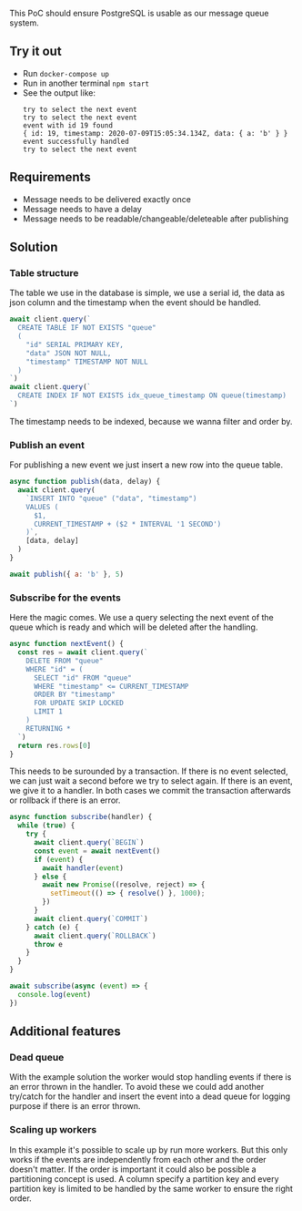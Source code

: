 This PoC should ensure PostgreSQL is usable as our message queue system.

## Try it out

* Run `docker-compose up`
* Run in another terminal `npm start`
* See the output like:
  ```
  try to select the next event
  try to select the next event
  event with id 19 found
  { id: 19, timestamp: 2020-07-09T15:05:34.134Z, data: { a: 'b' } }
  event successfully handled
  try to select the next event
  ```

## Requirements

* Message needs to be delivered exactly once
* Message needs to have a delay
* Message needs to be readable/changeable/deleteable after publishing

## Solution

### Table structure

The table we use in the database is simple, we use a serial id, the data as json
column and the timestamp when the event should be handled.

```javascript
await client.query(`
  CREATE TABLE IF NOT EXISTS "queue"
  (
    "id" SERIAL PRIMARY KEY,
    "data" JSON NOT NULL,
    "timestamp" TIMESTAMP NOT NULL
  )
`)
await client.query(`
  CREATE INDEX IF NOT EXISTS idx_queue_timestamp ON queue(timestamp)
`)
```

The timestamp needs to be indexed, because we wanna filter and order by.

### Publish an event

For publishing a new event we just insert a new row into the queue table.

```javascript
async function publish(data, delay) {
  await client.query(
    `INSERT INTO "queue" ("data", "timestamp")
    VALUES (
      $1,
      CURRENT_TIMESTAMP + ($2 * INTERVAL '1 SECOND')
    )`,
    [data, delay]
  )
}

await publish({ a: 'b' }, 5)
```

### Subscribe for the events

Here the magic comes. We use a query selecting the next event of the queue which
is ready and which will be deleted after the handling.

```javascript
async function nextEvent() {
  const res = await client.query(`
    DELETE FROM "queue"
    WHERE "id" = (
      SELECT "id" FROM "queue"
      WHERE "timestamp" <= CURRENT_TIMESTAMP
      ORDER BY "timestamp"
      FOR UPDATE SKIP LOCKED
      LIMIT 1
    )
    RETURNING *
  `)
  return res.rows[0]
}
```

This needs to be surounded by a transaction. If there is no event selected, we
can just wait a second before we try to select again. If there is an event, we
give it to a handler. In both cases we commit the transaction afterwards or
rollback if there is an error.

```javascript
async function subscribe(handler) {
  while (true) {
    try {
      await client.query(`BEGIN`)
      const event = await nextEvent()
      if (event) {
        await handler(event)
      } else {
        await new Promise((resolve, reject) => {
          setTimeout(() => { resolve() }, 1000);
        })
      }
      await client.query(`COMMIT`)
    } catch (e) {
      await client.query(`ROLLBACK`)
      throw e
    }
  }
}

await subscribe(async (event) => {
  console.log(event)
})
```

## Additional features

### Dead queue

With the example solution the worker would stop handling events if there is an
error thrown in the handler. To avoid these we could add another try/catch for
the handler and insert the event into a dead queue for logging purpose if there
is an error thrown.

### Scaling up workers

In this example it's possible to scale up by run more workers. But this only
works if the events are independently from each other and the order doesn't
matter. If the order is important it could also be possible a partitioning
concept is used. A column specify a partition key and every partition key is
limited to be handled by the same worker to ensure the right order.
